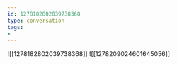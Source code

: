 ```yaml
---
id: 1278182802039738368
type: conversation
tags:
- 
---
```

![[1278182802039738368]]
![[1278209024601645056]]

